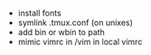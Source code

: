 * install fonts
* symlink .tmux.conf (on unixes)
* add bin or wbin to path
* mimic vimrc in /vim in local vimrc

